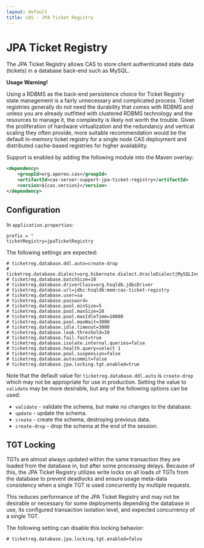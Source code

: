 ```yaml
---
layout: default
title: CAS - JPA Ticket Registry
---
```



# JPA Ticket Registry
The JPA Ticket Registry allows CAS to store client authenticated state
data (tickets) in a database back-end such as MySQL.

<div class="alert alert-warning"><strong>Usage Warning!</strong><p>Using a RDBMS as
the back-end persistence choice for Ticket Registry state management is a fairly unnecessary and complicated
process. Ticket registries generally do not need the durability that comes with RDBMS and unless
you are already outfitted with clustered RDBMS technology and the resources to manage it,
the complexity is likely not worth the trouble. Given the proliferation of hardware virtualization
and the redundancy and vertical scaling they often provide, more suitable recommendation would be
the default in-memory ticket registry for a single node CAS deployment and distributed cache-based
registries for higher availability.</p></div>

Support is enabled by adding the following module into the Maven overlay:

```xml
<dependency>
    <groupId>org.apereo.cas</groupId>
    <artifactId>cas-server-support-jpa-ticket-registry</artifactId>
    <version>${cas.version}</version>
</dependency>
```


## Configuration

In `application.properties`:

```properties
prefix = "
ticketRegistry=jpaTicketRegistry
```

The following settings are expected:

```properties
# ticketreg.database.ddl.auto=create-drop
# ticketreg.database.dialect=org.hibernate.dialect.OracleDialect|MySQLInnoDBDialect|HSQLDialect
# ticketreg.database.batchSize=10
# ticketreg.database.driverClass=org.hsqldb.jdbcDriver
# ticketreg.database.url=jdbc:hsqldb:mem:cas-ticket-registry
# ticketreg.database.user=sa
# ticketreg.database.password=
# ticketreg.database.pool.minSize=5
# ticketreg.database.pool.maxSize=20
# ticketreg.database.pool.maxIdleTime=10000
# ticketreg.database.pool.maxWait=3000
# ticketreg.database.idle.timeout=3000
# ticketreg.database.leak.threshold=10
# ticketreg.database.fail.fast=true
# ticketreg.database.isolate.internal.queries=false
# ticketreg.database.health.query=select 1
# ticketreg.database.pool.suspension=false
# ticketreg.database.autocommit=false
# ticketreg.database.jpa.locking.tgt.enabled=true
```

Note that the default value for `ticketreg.database.ddl.auto` is `create-drop`
which may not be appropriate for use in production. Setting the value to
`validate` may be more desirable, but any of the following options can be used:

* `validate` - validate the schema, but make no changes to the database.
* `update` - update the schema.
* `create` - create the schema, destroying previous data.
* `create-drop` - drop the schema at the end of the session.

## TGT Locking

TGTs are almost always updated within the same transaction they are loaded from the database in, but
after some processing delays. Because of this, the JPA Ticket Registry utilizes write locks on all loads of
TGTs from the database to prevent deadlocks and ensure usage meta-data consistency when a single
TGT is used concurrently by multiple requests.

This reduces performance of the JPA Ticket Registry and may not be desirable or necessary for some deployments depending
the database in use, its configured transaction isolation level, and expected concurrency of a single
TGT.

The following setting can disable this locking behavior:

```properties
# ticketreg.database.jpa.locking.tgt.enabled=false
```
